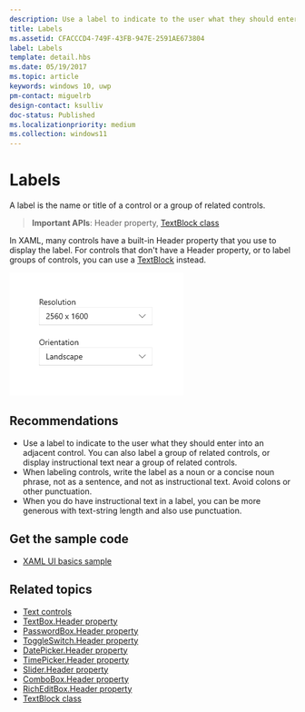```yaml
---
description: Use a label to indicate to the user what they should enter into an adjacent control. You can also label a group of related controls, or display instructional text near a group of related controls.
title: Labels
ms.assetid: CFACCCD4-749F-43FB-947E-2591AE673804
label: Labels
template: detail.hbs
ms.date: 05/19/2017
ms.topic: article
keywords: windows 10, uwp
pm-contact: miguelrb
design-contact: ksulliv
doc-status: Published
ms.localizationpriority: medium
ms.collection: windows11
---
```

# Labels

 

A label is the name or title of a control or a group of related controls.

> **Important APIs**: Header property, [TextBlock class](/uwp/api/Windows.UI.Xaml.Controls.TextBlock)

In XAML, many controls have a built-in Header property that you use to display the label. For controls that don't have a Header property, or to label groups of controls, you can use a [TextBlock](/uwp/api/Windows.UI.Xaml.Controls.TextBlock) instead.

![a screenshot that illustrates the standard label control](images/label-standard.png)

## Recommendations


-   Use a label to indicate to the user what they should enter into an adjacent control. You can also label a group of related controls, or display instructional text near a group of related controls.
-   When labeling controls, write the label as a noun or a concise noun phrase, not as a sentence, and not as instructional text. Avoid colons or other punctuation.
-   When you do have instructional text in a label, you can be more generous with text-string length and also use punctuation.


## Get the sample code
* [XAML UI basics sample](https://github.com/Microsoft/Windows-universal-samples/tree/master/Samples/XamlUIBasics)

## Related topics
* [Text controls](text-controls.md)
* [TextBox.Header property](/uwp/api/windows.ui.xaml.controls.textbox.header)
* [PasswordBox.Header property](/uwp/api/windows.ui.xaml.controls.passwordbox.header)
* [ToggleSwitch.Header property](/uwp/api/windows.ui.xaml.controls.toggleswitch.header)
* [DatePicker.Header property](/uwp/api/windows.ui.xaml.controls.datepicker.header)
* [TimePicker.Header property](/uwp/api/windows.ui.xaml.controls.timepicker.header)
* [Slider.Header property](/uwp/api/windows.ui.xaml.controls.slider.header)
* [ComboBox.Header property](/uwp/api/windows.ui.xaml.controls.combobox.header)
* [RichEditBox.Header property](/uwp/api/windows.ui.xaml.controls.richeditbox.header)
* [TextBlock class](/uwp/api/Windows.UI.Xaml.Controls.TextBlock)

 

 
